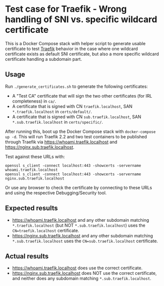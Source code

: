 # Test case for Traefik - Wrong handling of SNI vs. specific wildcard certificate

This is a Docker Compose stack with helper script to generate usable certificate
to test [Traefik](https://traefik.io) behavior in the case where one wildcard
certificate exists as default SNI certificate, but also a more specific wildcard
certificate handling a subdomain part.

## Usage

Run `./generate_certificates.sh` to generate the following certificates:

-   A "Test CA" certificate that will sign the two other certificates (for IRL
    completeness) in `ca/`.
-   A certificate that is signed with CN `traefik.localhost`, SAN `*.traefik.localhost`
    in `certs/default/`.
-   A certificate that is signed with CN `sub.traefik.localhost`, SAN
    `*.sub.traefik.localhost` in `certs/specific/`.

After running this, boot up the Docker Compose stack with `docker-compose up -d`.
This will run Traefik 2.2 and two test containers to be published through Traefik
via https://whoami.traefik.localhost and https://nginx.sub.traefik.localhost.

Test against these URLs with:

    openssl s_client -connect localhost:443 -showcerts -servername whoami.traefik.localhost
    openssl s_client -connect localhost:443 -showcerts -servername nginx.sub.traefik.localhost

Or use any browser to check the certificate by connecting to these URLs and using the
respective Debugging/Security tool.

## Expected results

-   https://whoami.traefik.localhost and any other subdomain matching
    `*.traefik.localhost` (but NOT `*.sub.traefik.localhost`) uses the
    `CN=traefik.localhost` certificate.
-   https://nginx.sub.traefik.localhost and any other subdomain matching
    `*.sub.traefik.localhost` uses the `CN=sub.traefik.localhost` certificate.

## Actual results

-   https://whoami.traefik.localhost does use the correct certificate.
-   https://nginx.sub.traefik.localhost does NOT use the correct certificate, and
    neither does any subdomain matching `*.sub.traefik.localhost`.


